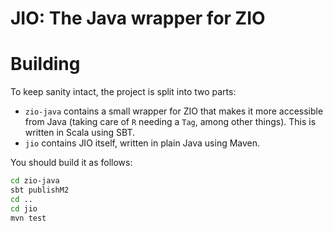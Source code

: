 # JIO: The Java wrapper for ZIO

# Building

To keep sanity intact, the project is split into two parts:

- `zio-java` contains a small wrapper for ZIO that makes it more accessible from Java (taking care of `R` needing a `Tag`, among other things). This is written in Scala using SBT.
- `jio` contains JIO itself, written in plain Java using Maven.

You should build it as follows:
```sh
cd zio-java
sbt publishM2
cd ..
cd jio
mvn test
```
